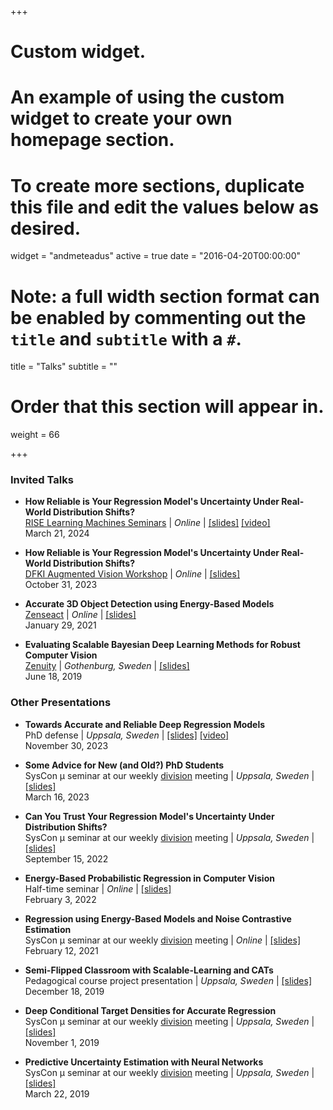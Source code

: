 +++
# Custom widget.
# An example of using the custom widget to create your own homepage section.
# To create more sections, duplicate this file and edit the values below as desired.
widget = "andmeteadus"
active = true
date = "2016-04-20T00:00:00"

# Note: a full width section format can be enabled by commenting out the `title` and `subtitle` with a `#`.
title = "Talks"
subtitle = ""

# Order that this section will appear in.
weight = 66

+++

### Invited Talks

* **How Reliable is Your Regression Model's Uncertainty Under Real-World Distribution Shifts?**\
[RISE Learning Machines Seminars](https://www.ri.se/en/learningmachinesseminars) | _Online_ | [[slides]](/files/talk_240321_slides_handout.pdf) [[video]](https://youtu.be/QGGP1zsq7Sc?si=-ZznIv-2Td6kAma3)\
March 21, 2024

* **How Reliable is Your Regression Model's Uncertainty Under Real-World Distribution Shifts?**\
[DFKI Augmented Vision Workshop](https://www.dfki.de/en/web/research/research-departments/augmented-vision) | _Online_ | [[slides]](/files/talk_231031_slides.pdf)\
October 31, 2023

* **Accurate 3D Object Detection using Energy-Based Models**\
[Zenseact](https://zenseact.com/) | _Online_ | [[slides]](/files/ebms_3dod_slides210129.pdf)\
January 29, 2021

* **Evaluating Scalable Bayesian Deep Learning Methods for Robust Computer Vision**\
[Zenuity](https://zenseact.com/) | _Gothenburg, Sweden_ | [[slides]](/files/evaluating_bdl_zenuity_2.pdf)\
June 18, 2019




### Other Presentations

* **Towards Accurate and Reliable Deep Regression Models**\
PhD defense | _Uppsala, Sweden_ | [[slides]](/files/defense_slides_handout.pdf) [[video]](https://youtu.be/tkmi-b48VMY?si=6ETZoBJLEm5dMfIl)\
November 30, 2023

* **Some Advice for New (and Old?) PhD Students**\
SysCon &mu; seminar at our weekly [division](https://www.it.uu.se/about_us/divisions/systems_and_control) meeting | _Uppsala, Sweden_ | [[slides]](/files/phd_advice_slides.pdf)\
March 16, 2023

* **Can You Trust Your Regression Model's Uncertainty Under Distribution Shifts?**\
SysCon &mu; seminar at our weekly [division](https://www.it.uu.se/about_us/divisions/systems_and_control) meeting | _Uppsala, Sweden_ | [[slides]](/files/micro220915_slides.pdf)\
September 15, 2022

* **Energy-Based Probabilistic Regression in Computer Vision**\
Half-time seminar | _Online_ | [[slides]](/files/halftime_slides.pdf)\
February 3, 2022

* **Regression using Energy-Based Models and Noise Contrastive Estimation**\
SysCon &mu; seminar at our weekly [division](https://www.it.uu.se/about_us/divisions/systems_and_control) meeting | _Online_ | [[slides]](/files/micro210212_slides.pdf)\
February 12, 2021

* **Semi-Flipped Classroom with Scalable-Learning and CATs**\
Pedagogical course project presentation | _Uppsala, Sweden_ | [[slides]](/files/pedagogical_project_slides.pdf)\
December 18, 2019

* **Deep Conditional Target Densities for Accurate Regression**\
SysCon &mu; seminar at our weekly [division](https://www.it.uu.se/about_us/divisions/systems_and_control) meeting | _Uppsala, Sweden_ | [[slides]](/files/micro191101_slides.pdf)\
November 1, 2019

* **Predictive Uncertainty Estimation with Neural Networks**\
SysCon &mu; seminar at our weekly [division](https://www.it.uu.se/about_us/divisions/systems_and_control) meeting | _Uppsala, Sweden_ | [[slides]](/files/micro190322_slides.pdf)\
March 22, 2019
